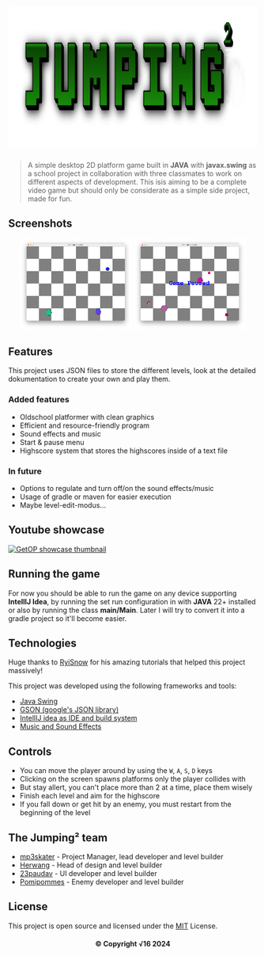 <h1 align="center">
  <img src="res/images/Logo.png" width="1024" height="285" style="image-rendering: pixelated"><br/>
</h1>

> A simple desktop 2D platform game built in **JAVA** with **javax.swing** as a school project in collaboration with three classmates to work on different aspects of development. This isis aiming to be a complete video game but should only be considerate as a simple side project, made for fun.

## Screenshots
<p align="center">
  <img src="res/images/Screenshot_0.png" width="45%" style="image-rendering: pixelated">
  <img src="res/images/Screenshot_1.png" width="45%" style="image-rendering: pixelated">
</p>

## Features
This project uses JSON files to store the different levels, look at the detailed dokumentation to create your own and play them.

### Added features
- Oldschool platformer with clean graphics
- Efficient and resource-friendly program
- Sound effects and music
- Start & pause menu
- Highscore system that stores the highscores inside of a text file

### In future
- Options to regulate and turn off/on the sound effects/music
- Usage of gradle or maven for easier execution
- Maybe level-edit-modus...

## Youtube showcase
<a href="http://www.youtube.com/watch?v=sruFdJCgIDo">
<img alt="GetOP showcase thumbnail" width=50% src="https://tschipcraft.ddns.net/mod_resources/youtube_preview.php?id=sruFdJCgIDo" title="Watch on YouTube">
</a>

## Running the game
For now you should be able to run the game on any device supporting **IntellIJ Idea**, by running the set run configuration in with **JAVA** 22+ installed or also by running the class **main/Main**. Later I will try to convert it into a gradle project so it'll become easier.

## Technologies
Huge thanks to [RyiSnow](https://www.youtube.com/@RyiSnow) for his amazing tutorials that helped this project massively!

This project was developed using the following frameworks and tools:

 - [Java Swing](https://www.java-tutorial.org/swing.html)
 - [GSON (google's JSON library)](https://google.github.io/gson/)
 - [IntellIJ idea as IDE and build system](https://www.jetbrains.com/idea/)
 - [Music and Sound Effects](pleaseputinthelink)

## Controls

* You can move the player around by using the `W`, `A`, `S`, `D` keys
* Clicking on the screen spawns platforms only the player collides with
* But stay allert, you can't place more than 2 at a time, place them wisely
* Finish each level and aim for the highscore
* If you fall down or get hit by an enemy, you must restart from the beginning of the level

## The Jumping² team

- [mp3skater](https://github.com/mp3skater) - Project Manager, lead developer and level builder
- [Herwang](https://github.com/Herwang) - Head of design and level builder
- [23paudav](https://github.com/23paudav) - UI developer and level builder
- [Pomipommes](https://github.com/Pomipommes) - Enemy developer and level builder

## License

This project is open source and licensed under the [MIT](/LICENSE) License.

<div align="center"><h4>© Copyright √16 2024</h4></div>

